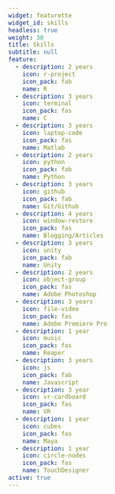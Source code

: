 ```yaml
---
widget: featurette
widget_id: skills
headless: true
weight: 30
title: Skills
subtitle: null
feature:
  - description: 2 years
    icon: r-project
    icon_pack: fab
    name: R
  - description: 3 years
    icon: terminal
    icon_pack: fas
    name: C
  - description: 3 years
    icon: laptop-code
    icon_pack: fas
    name: Matlab
  - description: 2 years
    icon: python
    icon_pack: fab
    name: Python
  - description: 3 years
    icon: github
    icon_pack: fab
    name: Git/Github
  - description: 4 years
    icon: window-restore
    icon_pack: fas
    name: Blogging/Articles
  - description: 3 years
    icon: unity
    icon_pack: fab
    name: Unity
  - description: 2 years
    icon: object-group
    icon_pack: fas
    name: Adobe Photoshop
  - description: 3 years
    icon: file-video
    icon_pack: fas
    name: Adobe Premiere Pro
  - description: 1 year
    icon: music
    icon_pack: fas
    name: Reaper
  - description: 3 years
    icon: js
    icon_pack: fab
    name: Javascript
  - description: 3 year
    icon: vr-cardboard
    icon_pack: fas
    name: VR
  - description: 1 year
    icon: cubes
    icon_pack: fas
    name: Maya
  - description: 1 year
    icon: circle-nodes
    icon_pack: fas
    name: TouchDesigner
active: true
---
```



